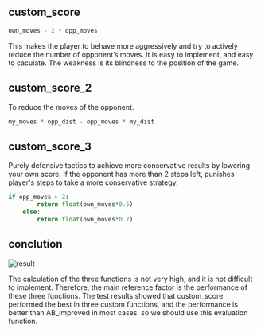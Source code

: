 ## custom_score

```python
own_moves - 2 * opp_moves
```

This makes the player to behave more aggressively and try to actively reduce the number
of opponent’s moves. It is easy to implement, and easy to caculate. The weakness is its blindness to the position of the game.

## custom_score_2

To reduce the moves of the opponent.

```python
my_moves * opp_dist - opp_moves * my_dist
```

## custom_score_3

Purely defensive tactics to achieve more conservative results by lowering your own score. If the opponent has more than 2 steps left, punishes player's steps to take a more conservative strategy.

```python
if opp_moves > 2:
        return float(own_moves*0.5)
    else:
        return float(own_moves*0.7)
```

## conclution

![result](D:\Workspace\AIND-Isolation\result.png)

The calculation of the three functions is not very high, and it is not difficult to implement. Therefore, the main reference factor is the performance of these three functions. The test results showed that custom_score performed the best in three custom functions, and the performance is better than AB_Improved in most cases. so we should use this evaluation function.